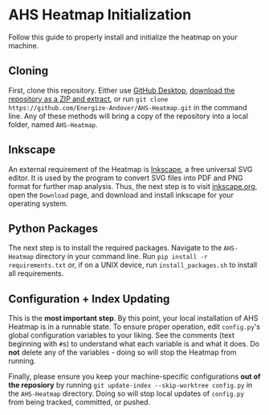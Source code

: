 # AHS Heatmap Initialization 
Follow this guide to properly install and initialize the heatmap on your machine.

## Cloning
First, clone this repository. Either use [GitHub Desktop](https://desktop.github.com/), [download the repository as a ZIP and extract](https://github.com/Energize-Andover/AHS-Heatmap/archive/master.zip), or run `git clone https://github.com/Energize-Andover/AHS-Heatmap.git` in the command line. Any of these methods will bring a copy of the repository into a local folder, named `AHS-Heatmap`.

##  Inkscape
An external requirement of the Heatmap is [Inkscape](https://inkscape.org/), a free universal SVG editor. It is used by the program to convert SVG files into PDF and PNG format for further map analysis. Thus, the next step is to visit [inkscape.org](https://inkscape.org/), open the `Download` page, and download and install inkscape for your operating system. 

## Python Packages
The next step is to install the required packages. Navigate to the `AHS-Heatmap` directory in your command line. Run `pip install -r requirements.txt` or, if on a UNIX device, run `install_packages.sh` to install all requirements. 

## Configuration + Index Updating
This is the **most important step**. By this point, your local installation of AHS Heatmap is in a runnable state. To ensure proper operation, edit `config.py`'s global configuration variables to your liking. See the comments (text beginning with `#`s) to understand what each variable is and what it does. Do **not** delete any of the variables - doing so will stop the Heatmap from running. 

Finally, please ensure you keep your machine-specific configurations **out of the reposiory** by running `git update-index --skip-worktree config.py` in the `AHS-Heatmap` directory. Doing so will stop local updates of `config.py` from being tracked, committed, or pushed.
